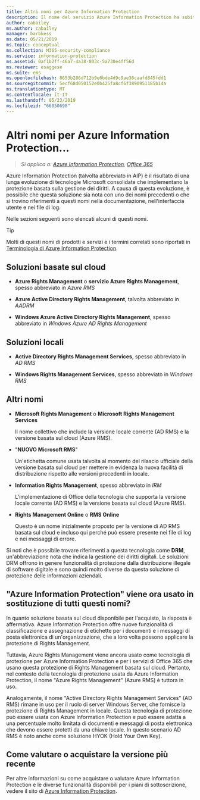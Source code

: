 ```yaml
---
title: Altri nomi per Azure Information Protection
description: Il nome del servizio Azure Information Protection ha subito molte modifiche ed è possibile che si conosca il servizio con il nome precedente.
author: cabailey
ms.author: cabailey
manager: barbkess
ms.date: 05/21/2019
ms.topic: conceptual
ms.collection: M365-security-compliance
ms.service: information-protection
ms.assetid: 0af1b2ff-46a7-4a38-803c-5a730e4ff56d
ms.reviewer: esaggese
ms.suite: ems
ms.openlocfilehash: 8653b286d712b9e6bde4d9c9ae36caafd845fdd1
ms.sourcegitcommit: 5ecf68d050152e0b425fa8cf6f3890951185b14a
ms.translationtype: MT
ms.contentlocale: it-IT
ms.lasthandoff: 05/23/2019
ms.locfileid: "66050698"
---
```

# <a name="azure-information-protection---also-known-as-"></a>Altri nomi per Azure Information Protection...

>*Si applica a: [Azure Information Protection](https://azure.microsoft.com/pricing/details/information-protection), [Office 365](https://download.microsoft.com/download/E/C/F/ECF42E71-4EC0-48FF-AA00-577AC14D5B5C/Azure_Information_Protection_licensing_datasheet_EN-US.pdf)*

Azure Information Protection (talvolta abbreviato in AIP) è il risultato di una lunga evoluzione di tecnologie Microsoft consolidate che implementano la protezione basata sulla gestione dei diritti. A causa di questa evoluzione, è possibile che questa soluzione sia nota con uno dei nomi precedenti o che si trovino riferimenti a questi nomi nella documentazione, nell'interfaccia utente e nei file di log. 

Nelle sezioni seguenti sono elencati alcuni di questi nomi.

> [!TIP]
> Molti di questi nomi di prodotti e servizi e i termini correlati sono riportati in [Terminologia di Azure Information Protection](./terminology.md).

## <a name="cloud-based-solutions"></a>Soluzioni basate sul cloud

- **Azure Rights Management** o **servizio Azure Rights Management**, spesso abbreviato in *Azure RMS*

- **Azure Active Directory Rights Management**, talvolta abbreviato in *AADRM*

- **Windows Azure Active Directory Rights Management**, spesso abbreviato in *Windows Azure AD Rights Management*

## <a name="on-premises-solutions"></a>Soluzioni locali

- **Active Directory Rights Management Services**, spesso abbreviato in *AD RMS*

- **Windows Rights Management Services**, spesso abbreviato in *Windows RMS*

## <a name="other-names"></a>Altri nomi

- **Microsoft Rights Management** o **Microsoft Rights Management Services**
    
    Il nome collettivo che include la versione locale corrente (AD RMS) e la versione basata sul cloud (Azure RMS).

- "**NUOVO Microsoft RMS**"
    
    Un'etichetta comune usata talvolta al momento del rilascio ufficiale della versione basata sul cloud per mettere in evidenza la nuova facilità di distribuzione rispetto alle versioni precedenti in locale.

- **Information Rights Management**, spesso abbreviato in *IRM*
    
    L'implementazione di Office della tecnologia che supporta la versione locale corrente (AD RMS) e la versione basata sul cloud (Azure RMS). 

- **Rights Management Online** o **RMS Online**
    
    Questo è un nome inizialmente proposto per la versione di AD RMS basata sul cloud e incluso qui perché può essere presente nei file di log e nei messaggi di errore.

Si noti che è possibile trovare riferimenti a questa tecnologia come **DRM**, un'abbreviazione nota che indica la gestione dei diritti digitali. Le soluzioni DRM offrono in genere funzionalità di protezione dalla distribuzione illegale di software digitale e sono quindi molto diverse da questa soluzione di protezione delle informazioni aziendali. 

## <a name="does-azure-information-protection-now-replace-all-these-names"></a>"Azure Information Protection" viene ora usato in sostituzione di tutti questi nomi?

In quanto soluzione basata sul cloud disponibile per l'acquisto, la risposta è affermativa. Azure Information Protection offre nuove funzionalità di classificazione e assegnazione di etichette per i documenti e i messaggi di posta elettronica di un'organizzazione, che a loro volta possono applicare la protezione di Rights Management. 

Tuttavia, Azure Rights Management viene ancora usato come tecnologia di protezione per Azure Information Protection e per i servizi di Office 365 che usano questa protezione di Rights Management basata sul cloud. Pertanto, nel contesto della tecnologia di protezione usata da Azure Information Protection, il nome "Azure Rights Management" (Azure RMS) è tuttora in uso.

Analogamente, il nome "Active Directory Rights Management Services" (AD RMS) rimane in uso per il ruolo di server Windows Server, che fornisce la protezione di Rights Management in locale. Questa tecnologia di protezione può essere usata con Azure Information Protection e può essere adatta a una percentuale molto limitata di documenti e messaggi di posta elettronica che devono essere protetti da una chiave locale. In questo scenario AD RMS è noto anche come soluzione HYOK (Hold Your Own Key).

## <a name="how-to-evaluate-or-purchase-the-latest-version"></a>Come valutare o acquistare la versione più recente

Per altre informazioni su come acquistare o valutare Azure Information Protection e le diverse funzionalità disponibili per i piani di sottoscrizione, vedere il sito di [Azure Information Protection](https://www.microsoft.com/cloud-platform/azure-information-protection).
